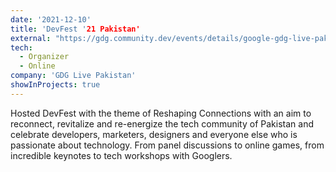 ```yaml
---
date: '2021-12-10'
title: 'DevFest '21 Pakistan'
external: "https://gdg.community.dev/events/details/google-gdg-live-pakistan-presents-gdg-live-pakistan-devfest-2021/"
tech:
  - Organizer
  - Online
company: 'GDG Live Pakistan'
showInProjects: true
---
```


Hosted DevFest with the theme of Reshaping Connections with an aim to reconnect, revitalize and re-energize the tech community of Pakistan and celebrate developers, marketers, designers and everyone else who is passionate about technology. From panel discussions to online games, from incredible keynotes to tech workshops with Googlers.